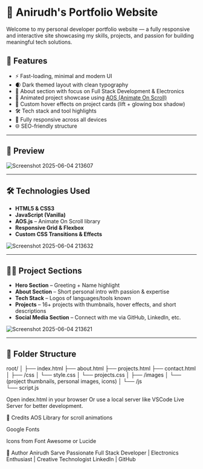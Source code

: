 # 💼 Anirudh's Portfolio Website

Welcome to my personal developer portfolio website — a fully responsive and interactive site showcasing my skills, projects, and passion for building meaningful tech solutions.

## 🚀 Features

- ⚡️ Fast-loading, minimal and modern UI
- 🌒 Dark themed layout with clean typography
- 🎯 About section with focus on Full Stack Development & Electronics
- 🧩 Animated project showcase using [AOS (Animate On Scroll)](https://michalsnik.github.io/aos/)
- 🎨 Custom hover effects on project cards (lift + glowing box shadow)
- 🛠️ Tech stack and tool highlights
- 📱 Fully responsive across all devices
- 🌐 SEO-friendly structure

---

## 📸 Preview

![Screenshot 2025-06-04 213607](https://github.com/user-attachments/assets/7eb776ff-ea26-4bd9-83bc-346fe693a0ad)

---

## 🛠️ Technologies Used

- **HTML5 & CSS3**
- **JavaScript (Vanilla)**
- **AOS.js** – Animate On Scroll library
- **Responsive Grid & Flexbox**
- **Custom CSS Transitions & Effects**
  
![Screenshot 2025-06-04 213632](https://github.com/user-attachments/assets/13f94edf-0df4-4512-876e-b03558166bc1)

---

## 🧑‍💻 Project Sections

- **Hero Section** – Greeting + Name highlight
- **About Section** – Short personal intro with passion & expertise
- **Tech Stack** – Logos of languages/tools known
- **Projects** – 16+ projects with thumbnails, hover effects, and short descriptions
- **Social Media Section** – Connect with me via GitHub, LinkedIn, etc.
  
![Screenshot 2025-06-04 213621](https://github.com/user-attachments/assets/5f0a49fa-8aff-4d4c-8431-768ca3691e31)

---

## 📂 Folder Structure
root/
│
├── index.html
├── about.html
├── projects.html
├── contact.html
│
├── /css
│ └── style.css
│ └── projects.css
│
├── /images
│ └── (project thumbnails, personal images, icons)
│
└── /js       
└── script.js


Open index.html in your browser
Or use a local server like VSCode Live Server for better development.


📢 Credits
AOS Library for scroll animations

Google Fonts

Icons from Font Awesome or Lucide

🙌 Author
Anirudh Sarve
Passionate Full Stack Developer | Electronics Enthusiast | Creative Technologist
LinkedIn | GitHub


